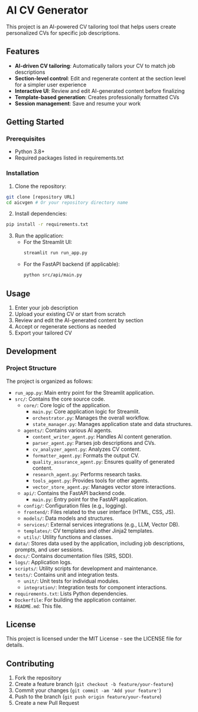 # AI CV Generator

This project is an AI-powered CV tailoring tool that helps users create personalized CVs for specific job descriptions.

## Features

- **AI-driven CV tailoring**: Automatically tailors your CV to match job descriptions
- **Section-level control**: Edit and regenerate content at the section level for a simpler user experience
- **Interactive UI**: Review and edit AI-generated content before finalizing
- **Template-based generation**: Creates professionally formatted CVs
- **Session management**: Save and resume your work

## Getting Started

### Prerequisites

- Python 3.8+
- Required packages listed in requirements.txt

### Installation

1. Clone the repository:
```bash
git clone [repository URL]
cd aicvgen # Or your repository directory name
```

2. Install dependencies:
```bash
pip install -r requirements.txt
```

3. Run the application:
   - For the Streamlit UI:
     ```bash
     streamlit run run_app.py
     ```
   - For the FastAPI backend (if applicable):
     ```bash
     python src/api/main.py
     ```

## Usage

1. Enter your job description
2. Upload your existing CV or start from scratch
3. Review and edit the AI-generated content by section
4. Accept or regenerate sections as needed
5. Export your tailored CV

## Development

### Project Structure

The project is organized as follows:

- `run_app.py`: Main entry point for the Streamlit application.
- `src/`: Contains the core source code.
  - `core/`: Core logic of the application.
    - `main.py`: Core application logic for Streamlit.
    - `orchestrator.py`: Manages the overall workflow.
    - `state_manager.py`: Manages application state and data structures.
  - `agents/`: Contains various AI agents.
    - `content_writer_agent.py`: Handles AI content generation.
    - `parser_agent.py`: Parses job descriptions and CVs.
    - `cv_analyzer_agent.py`: Analyzes CV content.
    - `formatter_agent.py`: Formats the output CV.
    - `quality_assurance_agent.py`: Ensures quality of generated content.
    - `research_agent.py`: Performs research tasks.
    - `tools_agent.py`: Provides tools for other agents.
    - `vector_store_agent.py`: Manages vector store interactions.
  - `api/`: Contains the FastAPI backend code.
    - `main.py`: Entry point for the FastAPI application.
  - `config/`: Configuration files (e.g., logging).
  - `frontend/`: Files related to the user interface (HTML, CSS, JS).
  - `models/`: Data models and structures.
  - `services/`: External services integrations (e.g., LLM, Vector DB).
  - `templates/`: CV templates and other Jinja2 templates.
  - `utils/`: Utility functions and classes.
- `data/`: Stores data used by the application, including job descriptions, prompts, and user sessions.
- `docs/`: Contains documentation files (SRS, SDD).
- `logs/`: Application logs.
- `scripts/`: Utility scripts for development and maintenance.
- `tests/`: Contains unit and integration tests.
  - `unit/`: Unit tests for individual modules.
  - `integration/`: Integration tests for component interactions.
- `requirements.txt`: Lists Python dependencies.
- `Dockerfile`: For building the application container.
- `README.md`: This file.

## License

This project is licensed under the MIT License - see the LICENSE file for details.

## Contributing

1. Fork the repository
2. Create a feature branch (`git checkout -b feature/your-feature`)
3. Commit your changes (`git commit -am 'Add your feature'`)
4. Push to the branch (`git push origin feature/your-feature`)
5. Create a new Pull Request 
